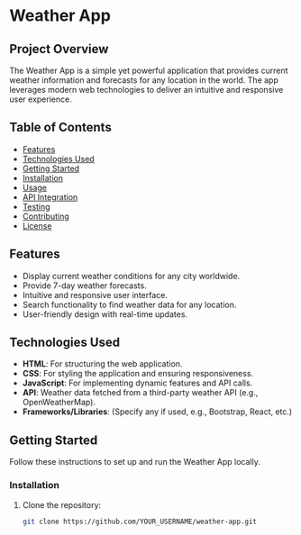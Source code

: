 # Weather App

## Project Overview

The Weather App is a simple yet powerful application that provides current weather information and forecasts for any location in the world. The app leverages modern web technologies to deliver an intuitive and responsive user experience.

## Table of Contents

- [Features](#features)
- [Technologies Used](#technologies-used)
- [Getting Started](#getting-started)
- [Installation](#installation)
- [Usage](#usage)
- [API Integration](#api-integration)
- [Testing](#testing)
- [Contributing](#contributing)
- [License](#license)

## Features

- Display current weather conditions for any city worldwide.
- Provide 7-day weather forecasts.
- Intuitive and responsive user interface.
- Search functionality to find weather data for any location.
- User-friendly design with real-time updates.

## Technologies Used

- **HTML**: For structuring the web application.
- **CSS**: For styling the application and ensuring responsiveness.
- **JavaScript**: For implementing dynamic features and API calls.
- **API**: Weather data fetched from a third-party weather API (e.g., OpenWeatherMap).
- **Frameworks/Libraries**: (Specify any if used, e.g., Bootstrap, React, etc.)

## Getting Started

Follow these instructions to set up and run the Weather App locally.

### Installation

1. Clone the repository:

   ```bash
   git clone https://github.com/YOUR_USERNAME/weather-app.git
